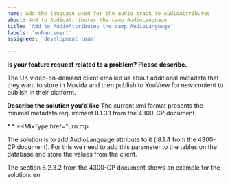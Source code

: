 ```yaml
---
name: Add the language used for the audio track to AudioAttributes
about: Add to AudioAttributes the camp AudioLanguage
title: 'Add to AudioAttributes the camp AudioLanguage'
labels: 'enhancement'
assignees: 'development team'

---
```


**Is your feature request related to a problem? Please describe.**

The UK video-on-demand client emailed us about additional metadata that they want to store in Movida and then publish to YouView for new content to publish in their platform.

**Describe the solution you'd like**
The current xml format presents the minimal metadata requirement 8.1.3.1 from the 4300-CP document.

*<AVAttributes>
*<AudioAttributes>
*<MixType href="urn:mp

The solution is to add AudioLanguage attribute to it ( 8.1.4 from the 4300-CP document).
For this we need to add this parameter to the tables on the database and store the values from the client.

The section 8.2.3.2 from the 4300-CP document shows an example for the solution:
<AudioAttributes>
<MixType href="urn:mpeg:mpeg7:cs:AudioPresentationCS:2001:5"/> 
<AudioLanguage type="original" supplemental="false"
purpose="urn:tva:metadata:cs:AudioPurposeCS:2007:6">en</AudioLanguage> 
</AudioAttributes>
